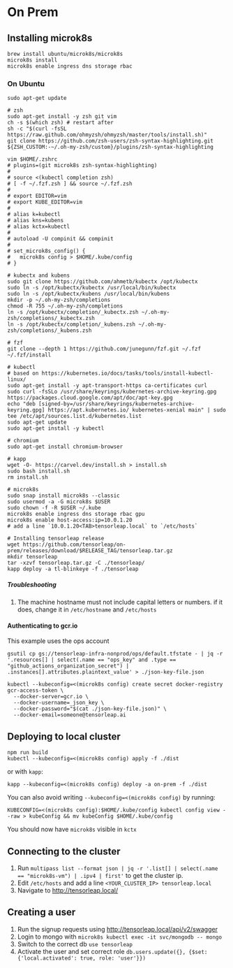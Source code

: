 # On Prem

## Installing microk8s

```
brew install ubuntu/microk8s/microk8s
microk8s install
microk8s enable ingress dns storage rbac
```

### On Ubuntu

```
sudo apt-get update

# zsh
sudo apt-get install -y zsh git vim
ch -s $(which zsh) # restart after
sh -c "$(curl -fsSL https://raw.github.com/ohmyzsh/ohmyzsh/master/tools/install.sh)"
git clone https://github.com/zsh-users/zsh-syntax-highlighting.git ${ZSH_CUSTOM:-~/.oh-my-zsh/custom}/plugins/zsh-syntax-highlighting

vim $HOME/.zshrc
# plugins=(git microk8s zsh-syntax-highlighting)
#
# source <(kubectl completion zsh)
# [ -f ~/.fzf.zsh ] && source ~/.fzf.zsh
#
# export EDITOR=vim
# export KUBE_EDITOR=vim
#
# alias k=kubectl
# alias kns=kubens
# alias kctx=kubectl
#
# autoload -U compinit && compinit
#
# set_microk8s_config() {
#   microk8s config > $HOME/.kube/config
# }

# kubectx and kubens
sudo git clone https://github.com/ahmetb/kubectx /opt/kubectx
sudo ln -s /opt/kubectx/kubectx /usr/local/bin/kubectx
sudo ln -s /opt/kubectx/kubens /usr/local/bin/kubens
mkdir -p ~/.oh-my-zsh/completions
chmod -R 755 ~/.oh-my-zsh/completions
ln -s /opt/kubectx/completion/_kubectx.zsh ~/.oh-my-zsh/completions/_kubectx.zsh
ln -s /opt/kubectx/completion/_kubens.zsh ~/.oh-my-zsh/completions/_kubens.zsh

# fzf
git clone --depth 1 https://github.com/junegunn/fzf.git ~/.fzf
~/.fzf/install

# kubectl
# based on https://kubernetes.io/docs/tasks/tools/install-kubectl-linux/
sudo apt-get install -y apt-transport-https ca-certificates curl
sudo curl -fsSLo /usr/share/keyrings/kubernetes-archive-keyring.gpg https://packages.cloud.google.com/apt/doc/apt-key.gpg
echo "deb [signed-by=/usr/share/keyrings/kubernetes-archive-keyring.gpg] https://apt.kubernetes.io/ kubernetes-xenial main" | sudo tee /etc/apt/sources.list.d/kubernetes.list
sudo apt-get update
sudo apt-get install -y kubectl

# chromium
sudo apt-get install chromium-browser

# kapp
wget -O- https://carvel.dev/install.sh > install.sh
sudo bash install.sh
rm install.sh

# microk8s
sudo snap install microk8s --classic
sudo usermod -a -G microk8s $USER
sudo chown -f -R $USER ~/.kube
microk8s enable ingress dns storage rbac gpu
microk8s enable host-access:ip=10.0.1.20
# add a line `10.0.1.20<TAB>tensorleap.local` to `/etc/hosts`

# Installing tensorleap release
wget https://github.com/tensorleap/on-prem/releases/download/$RELEASE_TAG/tensorleap.tar.gz
mkdir tensorleap
tar -xzvf tensorleap.tar.gz -C ./tensorleap/
kapp deploy -a tl-blinkeye -f ./tensorleap
```

##### Troubleshooting

1. The machine hostname must not include capital letters or numbers. if it does, change it in `/etc/hostname` and `/etc/hosts`

#### Authenticating to gcr.io

This example uses the ops account

```
gsutil cp gs://tensorleap-infra-nonprod/ops/default.tfstate - | jq -r '.resources[] | select(.name == "ops_key" and .type == "github_actions_organization_secret") | .instances[].attributes.plaintext_value' > ./json-key-file.json

kubectl --kubeconfig=<(microk8s config) create secret docker-registry gcr-access-token \
  --docker-server=gcr.io \
  --docker-username=_json_key \
  --docker-password="$(cat ./json-key-file.json)" \
  --docker-email=someone@tensorleap.ai
```

## Deploying to local cluster

```
npm run build
kubectl --kubeconfig=<(microk8s config) apply -f ./dist
```

or with `kapp`:

```
kapp --kubeconfig=<(microk8s config) deploy -a on-prem -f ./dist
```

You can also avoid writing `--kubeconfig=<(microk8s config)` by running:

```
KUBECONFIG=<(microk8s config):$HOME/.kube/config kubectl config view --raw > kubeConfig && mv kubeConfig $HOME/.kube/config
```

You should now have `microk8s` visible in `kctx`

## Connecting to the cluster

1. Run `multipass list --format json | jq -r '.list[] | select(.name == "microk8s-vm") | .ipv4 | first'` to get the cluster ip.
2. Edit `/etc/hosts` and add a line `<YOUR_CLUSTER_IP> tensorleap.local`
3. Navigate to http://tensorleap.local/

## Creating a user

1. Run the signup requests using http://tensorleap.local/api/v2/swagger
2. Login to mongo with `microk8s kubectl exec -it svc/mongodb -- mongo`
3. Switch to the correct db `use tensorleap`
4. Activate the user and set correct role `db.users.update({}, {$set: {'local.activated': true, role: 'user'}})`
